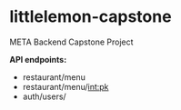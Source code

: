 # littlelemon-capstone
META Backend Capstone Project


**API endpoints:**

- restaurant/menu
- restaurant/menu/<int:pk>
- auth/users/
